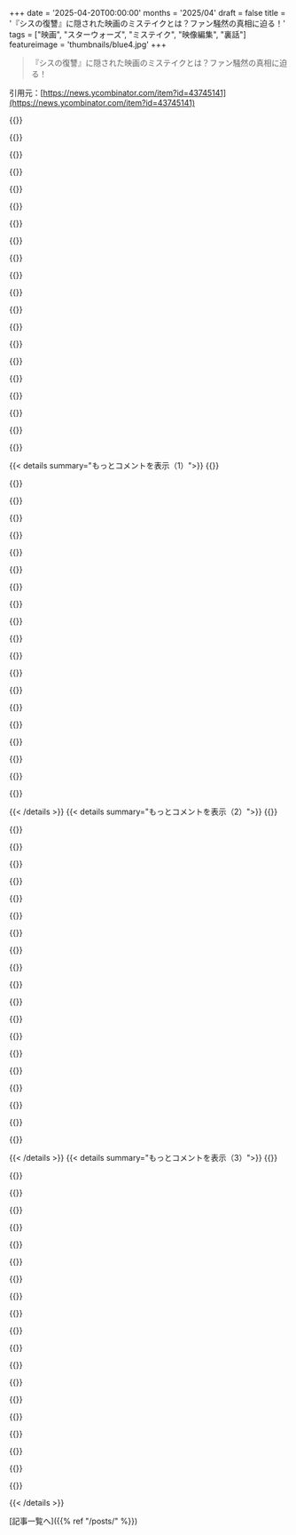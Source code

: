 +++
date = '2025-04-20T00:00:00'
months = '2025/04'
draft = false
title = '『シスの復讐』に隠された映画のミステイクとは？ファン騒然の真相に迫る！'
tags = ["映画", "スターウォーズ", "ミステイク", "映像編集", "裏話"]
featureimage = 'thumbnails/blue4.jpg'
+++

> 『シスの復讐』に隠された映画のミステイクとは？ファン騒然の真相に迫る！

引用元：[https://news.ycombinator.com/item?id=43745141](https://news.ycombinator.com/item?id=43745141)

{{<matomeQuote body="映画の間違いを修正するのはマジありえないよね。映画は映画としてそのまま残すべきじゃん？修正は歴史改ざんでしょ。過剰な修正は映画を悪くするって。役者の演技を別テイクに変えたり、音楽を変えたり、パペットをCGに変えるのと同じくらいヒドイと思う。<br>でも、それってマジで違うくない？ナンバープレートとか、映り込みとか、現代の腕時計を消すのは全然OKじゃん。<br>小説のスペルミスとか、楽譜の音の間違いを直すのと同じでしょ。監督もそんなの意図してないって。ただの間違いじゃん。<br>音楽変えたりCGに変えるのは反対だけどね。それはアートを変えることになるから。音楽が変われば感じ方も変わるし。CGキャラは別の人格を持ってるし。小説の言葉を現代風に変えるのもイヤでしょ？<br>区別するのは簡単だと思うよ。間違いは気づいたら直したはずじゃん？気づくと映画から意識が離れるし。技術とか資源とか意図的な選択の結果は、当時の映画製作の一部って感じがするよね。" userName="crazygringo" createdAt="2025-04-20T19:43:11" color="">}}

{{<matomeQuote body="＞映画の間違いを修正するのはマジありえないよね。<br>＞それってマジで違うくない？ナンバープレートとか、映り込みとか、現代の腕時計を消すのは全然OKじゃん。<br>修正の目的によるんじゃない？歴史を保存したいなら、間違いは直すべきじゃない。新しい観客が楽しめるようにしたいなら、直しても良いと思う。<br>昔、アマチュアの音楽グループのレコードをCDにしたことがあるんだけど、音質とかノイズは直したけど、演奏は直さなかったんだよね。<br>演奏の歴史は尊重して、録音技術の歴史は尊重しないって決めたんだ。" userName="noizejoy" createdAt="2025-04-20T22:28:18" color="#785bff">}}

{{<matomeQuote body="本の例えも使えるかも。スペルミスとか文法ミスとかは修正されるよね。本には版があって、出版ごとにバージョン番号が振られるじゃん？昔の版を探して比較することもできるし、図書館には古い版が置いてあることもあるよね。<br>出版業界は透明性があって、版とか刷りの情報がちゃんと書いてある。図書館のカタログにも載ってるし。<br>映画にはそういう情報がないよね。入れるべきだと思うけど。Lucasが”Special Editions”で試してたじゃん？あれは複数の版があるってことを明確にするためだったんだと思う。<br>デジタルメディアだと、版が保存されないのが問題になってるよね。Amazonのkindleで買った本が勝手にアップデートされて、表紙が変わったりするし。Amazonはどこまで情報を開示するべきか、とか、古い版をリクエストできるべきか、とか。<br>メディアを全部source controlで管理できたら良いのかも？" userName="WorldMaker" createdAt="2025-04-21T17:52:04" color="#ff5c5c">}}

{{<matomeQuote body="100年後には、ほとんどの人が映画なんて見なくなるんじゃない？昔のIPの価値はどんどん下がってるし。<br>映画はもっと手軽なエンタメに取って代わられてるよね。ゲームとかSNSとか。インフルエンサーの方がハリウッドスターより人気あるし。だって、色んな趣味に対応してるじゃん。今は配信も制作も簡単だから、ハリウッドスターなんていらないし。<br>映画はラジオみたいになるかもね。ラジオドラマみたいにはならないかもしれないけど、昔みたいに成長することはないと思う。<br>今、映画を修正したり見やすくしたりするのは、平均的な人が興味を持つ期間を延ばすためだけだよ。" userName="echelon" createdAt="2025-04-20T23:11:34" color="">}}

{{<matomeQuote body="＂100年後には、ほとんどの人が映画なんて見なくなるんじゃない？＂って意見にマジ反論。<br>白黒からカラーに変わった時とか、色々あったけど、過去のものが全部無くなったわけじゃないじゃん。<br>Harold Lloydの映画とか見たら、絶対ハラハラするって。<br>映画とかムービーとか色々言うけど、結局は物語でしょ。本とかpdfとかもそうじゃん。ラジオドラマだってあるし。カートゥーンもあるし。<br>運転中はラジオドラマが一番安全じゃん？注意が散漫になるけど、なんとかなるし。いつか自動運転になったらテレビ見れるけど、今は無理じゃん。<br>メディアやフォーマットは変わるけど、目的は同じだよ。物語を語ること。人間は物語を語るサルなんだから。" userName="gerdesj" createdAt="2025-04-21T00:20:01" color="#ff5733">}}

{{<matomeQuote body="古い作品に価値がないわけじゃなくて、価値がわからない人が多いんだよね。例えば、今の役者の演技と違うから、昔の映画を＂安っぽい＂とか＂演技が下手＂とか言う人がいるじゃん？1940年代の映画も楽しめないんだよ。Harold Lloydみたいなサイレント映画なんて論外。<br>80年代の映画も嫌いな20代もいるし。" userName="jhbadger" createdAt="2025-04-21T01:04:20" color="">}}

{{<matomeQuote body="おじさん扱いするつもりはないけど、今の20代にとって80年代の映画は、80年代の人にとっての40年代の映画と同じくらい昔なんだよ。80年代が今に近く感じる理由についての記事を読んだことがあるんだけど、年代的には同じくらい離れてるんだよね。" userName="dccoolgai" createdAt="2025-04-21T02:02:39" color="">}}

{{<matomeQuote body="＞80年代が今に近く感じる理由についての記事<br>その記事、まだありますか？私もそう感じてたので、すごく興味があります。" userName="steve1977" createdAt="2025-04-21T04:35:29" color="">}}

{{<matomeQuote body="質問した人じゃないけど、Mark Fisherの”What is Hauntology?”が面白いかも。現代の文化は新しいアイデアを生み出せないって話で、ポストモダンとか資本主義のせいで想像力が制限されてるから、別の政治とか価値観を想像できないんだって。過去の焼き直しが多いのはそのためだって。<br>冷戦が終わって、イデオロギー闘争がなくなったのも原因だと思う。西側は技術だけじゃなくて社会構造とか自由も革新してたじゃん？今は”歴史の終わり”みたいになってて、何を求めたら良いのかわからないんだよね。" userName="timlatim" createdAt="2025-04-21T09:57:48" color="#785bff">}}

{{<matomeQuote body="＞Harold Lloydの映画とか見たら、絶対ハラハラするって。<br>それはそうかもしれないけど、Harold Lloydを知ってる人がほとんどいなくなる日が来るかもしれないよ。今の人気の文化もそうなると思う。<br>1700年代の新聞記事を読んだことある？その時代の文化は人々と一緒に死んだんだ。私たちも同じだよ。<br>Mighty Morphin Power Rangersを知らない子供もいるだろうし、The Andy Griffith ShowとかLast Action Heroを見たことない人もいるだろうね。Fortniteの方が人気あるし。<br>私たちの世界は儚くて、私たちと一緒に死ぬんだ。今、楽しむべきだよ。物語を語るために。<br>未来の人にとっては、私たちの文化はつまらなくて、無関係で、価値がないものになるだろうね。" userName="echelon" createdAt="2025-04-21T01:16:44" color="">}}

{{<matomeQuote body="いやいや、過去は今も刺激と驚きと喜びを与えてくれるって。1700年代の新聞の話で思い出したんだけど、The Past Timesっていうポッドキャストでコメディアンがアメリカの歴史からランダムな新聞を読んでるんだ。これがめっちゃ面白いんだよね。O Brother, Where Art Thou？も大好きな映画。オデッセイを舞台を大恐慌時代にしたリメイクでしょ。あと、制作上のミスを編集で消すかどうかは、どっちでもいいかな。元々の間違いに気づかなかったし、修正されても気づかないと思うし。過去の見方や解釈は時代とともに変わるってのも同意。価値があるものも変わるしね。9割はクソだけど。過去への興味は現代風にリミックスされたり、語り直されたりする形で反映されてるよね。BeowulfとかChaucerを原文や現代語訳で読む人もいるし。Jane AustenとBridgerton両方楽しむ人もいるし。BeethovenとJon Batisteを聴く人もいる。まあ、全部が万人に合うわけじゃないけど、現代音楽、スポーツエンタメ、テレビ番組もそうじゃん。" userName="bradreaves2" createdAt="2025-04-21T03:18:21" color="#ff5c5c">}}

{{<matomeQuote body="Marcus Aureliusの瞑想録とかギリシャ悲劇も読んだし、カンフー映画とか日本映画も批評的に研究したことあるよ。Madame Bovaryを読んでる人もまだいるし。時は人を待たないけど、人は好奇心旺盛だから、過去の芸術に意味を見出そうとするんだよね。Last Action Heroも伝統的なアクション映画のパロディとして、これから何十年も観られると思うよ。時間が経つにつれて、普遍的なテーマ以外の感情的なフックは薄れていくと思う。俺の息子は“It’s a Wonderful Life”が親に与えた影響とか、“A Christmas Story”の繰り返し放送が兄弟の休日に与えた影響とか知らないだろうけど、俺たちにとって大切な物語や、ある時代を捉えた物語は生き残ると思う。" userName="Spooky23" createdAt="2025-04-21T03:55:54" color="">}}

{{<matomeQuote body="AIのことを考えると、それは違うと思うな。特定の映画を観なくても、AIはそれらを学習して、コンテキストとして使うだろうし。ANHとESBの間に設定された新しい映画を、若い頃の俳優のAIバージョンで作れるんだよ。映画はもっと面白くなるかもしれないし、新しいものは古いもののリミックスに過ぎないんだから（もっと早く、安く作れるようになるってこと）。" userName="seanmcdirmid" createdAt="2025-04-21T01:42:15" color="">}}

{{<matomeQuote body="＞映画はもっと面白くなるかも<br>そんなことしたらダメだって！<br>＞ANHとESBの間に設定された新しい映画を、若い頃の俳優のAIバージョンで作れるんだよ。<br>物語は語り尽くされてるんだから、偽物の俳優で同じことを繰り返すんじゃなくて、新しいものを生み出そうよ！" userName="floren" createdAt="2025-04-21T02:00:17" color="">}}

{{<matomeQuote body="ILMの人が言うのが面白いよね。Return of the JediにHayden Christensenを移植したのに。でも、今は「両方やればいいじゃん？」って思うな。視聴体験に選択肢を加えればいいんだよ。Black Mirrorでできるなら、「どのバージョンを見たい？」って聞けばいいじゃん。" userName="madrox" createdAt="2025-04-20T19:48:42" color="">}}

{{<matomeQuote body="＞ILMの人が言うのが面白いよね。Return of the JediにHayden Christensenを移植したのに。<br>多分、作者も反対なんだと思うよ。雇用主がやったからって、賛成してるわけじゃないでしょ。" userName="bigstrat2003" createdAt="2025-04-20T21:23:17" color="">}}

{{<matomeQuote body="Episode IVのCGIリメイク版を見たばかりだけど、Mos Eisleyの余計なエイリアンCGIはマジでひどい。Jabaのシーン以外は全部ダメ。あれは面白いから許せるけど。オリジナルのバージョンが見たかったな。" userName="simonh" createdAt="2025-04-20T22:00:12" color="#38d3d3">}}

{{<matomeQuote body="オリジナル版って簡単に見つかる？ Plexサーバーにコピーしたいんだけど、なかなか見つからなくて。どこで探せばいいか教えてほしい！" userName="Henchman21" createdAt="2025-04-20T22:41:07" color="">}}

{{<matomeQuote body="探してるのはこれだよ。<br>https://www.thestarwarstrilogy.com/project-4k77/<br>97%が1977年の35mm Technicolorのオリジナルプリントからスキャンされたものだよ。4Kでスキャン、クリーニング、レンダリングされてる。<br>オープニングシーンの比較はこちら。<br>https://www.youtube.com/watch?v=P1b47UP6ZGI" userName="Namahanna" createdAt="2025-04-20T22:51:49" color="#38d3d3">}}

{{<matomeQuote body="ファンの熱意にはいつも驚かされるわ。<br>＞フィルムを16bitカラーのDPXイメージファイルでプロがスキャンすると、1フレームあたり100MBになる。<br>＞各フィルムには175,000フレーム以上あるので、完全なスキャンには約21TBのストレージが必要になる。<br>＞バックアップコピーが必要な場合は42TB！<br>＞さらに、作業用に少なくとも21TBのスペースが必要になる。<br>＞ハードドライブだけで1本のフィルムあたり1000ドル以上かかる。" userName="matheusmoreira" createdAt="2025-04-21T01:02:29" color="#38d3d3">}}

{{< details summary="もっとコメントを表示（1）">}}
{{<matomeQuote body="『Alien』の修正後のカラーグレーディングの変更の方が、エフェクトのマイナーチェンジよりも気になるなぁ。「Goodfellas」の修正版も画質が悪くなってるし（最初のやつはBlu-rayで、2番目は”Blu-rayとストリーミング”だから、ストリーミングから持ってきてるから画質が悪いのかも）。" userName="alabastervlog" createdAt="2025-04-20T19:46:17" color="">}}

{{<matomeQuote body="あー、わかるわかる。カラーグレーディングを変えるのはマジでやめてほしいよね。音楽を変えるのと同じくらいヒドイ。4Kコンテンツのスクショを載せてるブログとかだと、HDRカラーのデコードが下手なメディアプレイヤー使ってたりするからね。HDRがダメだと緑っぽくなりがち。VLCが一番ヒドイ。でも、今回は違う気がするな。カラーが酷い再リリースって結構あるんだよね。" userName="crazygringo" createdAt="2025-04-20T19:51:58" color="#45d325">}}

{{<matomeQuote body="＞VLCが一番ヒドイ<br>マジか。じゃあ、何がオススメ？この辺のこと全然わかんないんだよね。" userName="devilbunny" createdAt="2025-04-20T23:24:35" color="">}}

{{<matomeQuote body="古い映画のミスとか制限って、ある意味価値があると思うんだよね。もっと詳しく説明できる人がたくさんいると思うけど。アナログホラーが流行ってて、VHSとかCRTテレビで古いホラー映画をわざと観る人がいるらしい。最新のテレビとか4Kだと、当時の技術の限界を考慮して作られた映画の雰囲気が損なわれるんだって。Wes Andersonも、『Fantastic Mr Fox』で、ストップモーションアニメのKing Kongの毛並みが変わるのを見て影響を受けたって言ってたよ。" userName="Ghos3t" createdAt="2025-04-20T20:11:49" color="#ff5733">}}

{{<matomeQuote body="昔のゲームが今のハードだと違って見えるのと同じだよね。今の画面だとドット絵がキレイな正方形に見えるけど、CRTだと”ドット絵”って感じじゃなくて、低画質の画面に描かれた高画質の絵みたいに見えるんだよね。CRTの表現のおかげで、ソフトに入ってる情報以上のディテールが表現されてたんだよね。" userName="mort96" createdAt="2025-04-20T20:19:47" color="#785bff">}}

{{<matomeQuote body="Sonicの滝の虹色のエフェクトはCRTの特性じゃなくて、Megadriveのコンポジットエンコーダーのせいだよ。RGBケーブルとか32X経由のコンポジット接続なら、もっとキレイになる。誰かがsubredditで分析してたよ：https://www.reddit.com/r/Fuckingwaterfall/" userName="pezezin" createdAt="2025-04-21T04:57:39" color="#45d325">}}

{{<matomeQuote body="＞小説のスペルミスを直すようなもの。<br>昔からあったことだと知ってビックリした。<br>https://en.wikipedia.org/wiki/Wicked_Bible" userName="thih9" createdAt="2025-04-20T19:55:48" color="">}}

{{<matomeQuote body="スペルミスがあると、物語に集中できなくなっちゃうんだよね。前に読んだ本は、1ページに平均2個もスペルミスがあってさ。ストーリーとか文章は良かったんだけど、まるでキレイな田舎道をドライブしてて、100メートルごとに穴に落ちるような感じだった。結局、読むのやめちゃった。" userName="WalterBright" createdAt="2025-04-20T20:03:59" color="#ff33a1">}}

{{<matomeQuote body="スペルミスって、作者じゃなくて植字工とか出版社のせいってこともあるんだよね。『Lord of the Rings』の序文で、Tolkienが、植字工に本を正しくタイプさせるのにどれだけ修正が必要だったか愚痴ってたよ。特に、彼が作った言葉とか新しいルール（elves vs. elfsとか）。" userName="mitthrowaway2" createdAt="2025-04-20T20:50:10" color="#ff5733">}}

{{<matomeQuote body="それって簡単じゃないと思うんだよねー。George LucasとJames Cameronは、もし技術とか予算があったらこうやって公開したかったって言ってるらしいし。<br>個人的には、オリジナルのStar Warsトリロジーの方が好き。最初に見たのがオリジナルだからそう思うのかも。逆の順番で見てたら、同じように感じたかな？わかんないや。<br>何でもそうだけど、ハッキリとした線引きはないよね。例えば、The Odysseyの翻訳は常に語彙が変わってるし。最近では、Roald Dahlの小説が現代の感覚に合うように変更されてるし。<br>俺としては、クリエイターが自分の作品を好きにできるようにするのがいいと思うけど、全てのバージョンを公開して欲しいな。Steven SpielbergはETで銃を全部トランシーバーにデジタルで置き換えた時にそうしてたじゃん。" userName="GMoromisato" createdAt="2025-04-21T03:11:39" color="">}}

{{<matomeQuote body="＞それって簡単じゃないと思うんだよねー。George LucasとJames Cameronは、もし技術とか予算があったらこうやって公開したかったって言ってるらしいし。<br>Cameronの映画はよくわかんないけど（オリジナルと変更されてないのを見た覚えがない）、Star Warsに関しては、制約があったからこそ良い映画になったんだと思う。確かに粗い部分もあるけど、追加されたものはむしろマイナスになってる。<br>もしかしたらLucasのビジョンとは違うかもしれないけど、俺たちはありのままのStar Warsが好きだったんだよ。ROTJを見ると、すでに技術に気を取られてグリーンスクリーンばかりになってる部分があるじゃん。プレクエル・トリロジーはグリーンスクリーンだらけで、不自然に感じる。キャラクターが環境と全くインタラクトしてないんだよね。砂漠でも暑そうじゃないし、溶岩地帯でライトセーバーで戦ってても寒くないし、濡れてもないし。ROTJのバイクのシーンはほとんど蛇足だけど、環境とのインタラクションはあるよね。" userName="toast0" createdAt="2025-04-21T06:05:48" color="#ff33a1">}}

{{<matomeQuote body="なんでRocky & Bullwinkleの音楽がDVDで変わっちゃったんだよー？マジでヒドい。VHSのR&Bはオリジナルの音楽なのに。" userName="WalterBright" createdAt="2025-04-20T20:01:30" color="">}}

{{<matomeQuote body="ライセンス持ってなかったから、VHSのリリースで訴えられたんだって。<br>https://old．reddit．com/r/FrostbiteFalls/comments/1flr8ue/fra…" userName="shmeeed" createdAt="2025-04-20T20:12:11" color="">}}

{{<matomeQuote body="ありがとう！やっと理由がわかった！<br>責任者に向かって言いたい。<br>お前らマニアックども！ぶっ壊しやがって！ああ、くそったれ！皆地獄に落ちろ！" userName="WalterBright" createdAt="2025-04-20T20:29:03" color="">}}

{{<matomeQuote body="映画とかテレビのサウンドトラックが変わるのって、だいたい権利の問題だよね。" userName="anjel" createdAt="2025-04-20T21:03:22" color="">}}

{{<matomeQuote body="映画とかテレビの趣味が広いと、いつか海賊版（とかファン編集版）に頼らないと“ホンモノ”を手に入れられなくなるんだよね。他の方法じゃ無理。" userName="alabastervlog" createdAt="2025-04-20T20:18:18" color="">}}

{{<matomeQuote body="オリジナルの音楽のライセンスが切れちゃったからだよ。最近のメディアでも同じことが起きてるじゃん。例えば、ScrubsのDVDは、番組全体の多くの曲が差し替えられてた。" userName="Onawa" createdAt="2025-04-20T20:05:46" color="">}}

{{<matomeQuote body="絶対コメントで議論になると思ったわ。<br>個人的には、この意見には全面的に反対。つまり、“修復”には程度があって、間違いを直すのと音楽を変えるのは違うってことには同意する。<br>でも、音楽を変えたり、人形をCGに置き換えることにも全然同情しないんだよね。昔の方が好きかもしれないけど、別にどうでもいい。映画を作ったのは俺じゃないし。今回のリリース用にこのカットを作った人たちが作ったんだから。その人たちが、俺が“オリジナル”だと思ってるカットを作った監督やプロデューサーと同じかどうかは知らないけど。それが彼らのビジョンなんだよ。<br>映画全体を作ったのが監督じゃないってことに驚く人もいるかもしれないけど、映画好きならみんな知ってることじゃん。<br>ただ、今の政治的なアジェンダを反映した変更（例えば、テレビでのおっぱいのタブーとか、今の時代に“ポリコレ”的にアウトな発言をカットするとか）にはちょっと反対かな。でも、別に“権利がない”から反対してるわけじゃなくて、ただただバカらしくてイライラするから。映画が悪くなるとか、大きく変わるとかじゃないんだけど（気づかないこともあるし）、オリジナルをリマスターするのとは違って、“良く”しようとしてるんじゃなくて、昨日までOKだったものを今日出すのが怖いからやってるだけなんだよね。<br>映画のバージョンをもっとハッキリと区別して欲しいな。俺は映画マニアじゃないけど、ナンバープレートが落ちるのが見たい人もいるわけじゃん。そういう人たちが好きなバージョンを簡単に参照できるようにして欲しい。いつもそうしてるけど、ナンバープレートが落ちることを具体的に言及する必要がある時だけそうしてる。普段は、違う国で違うメディアでリリースされた10個のエディットが全部同じ映画だと思ってるじゃん（ほとんどの場合そうじゃないのに）。本のバージョンやISBNがあるように、映画にも標準化して欲しい。" userName="krick" createdAt="2025-04-20T21:25:29" color="#ff5733">}}

{{<matomeQuote body="＞小説のスペルミスを直したり、楽譜の間違ったコードを直すのと同じ。<br>アナロジーが自己チェックにパスしてないよー。規模が全然違うじゃん。<br>スペルミスはせいぜい歴史に一つの別のスペルを作るくらい。でも、間違ったコードは、間違ったコードへの言及やバリエーションを含む楽曲全体を生み出すんだよ。例えば、RachmaninoffのChopinの主題による変奏曲のC majorコードを“修正”する方法はないじゃん。Chopinの前奏曲の正しいコード（C minor）を反映するようにRachmaninoffの楽曲のすべてのバリエーションを変更するの？<br>ジャズではもっと複雑になる。コードの置き換えは当然のことだし、オリジナルのコードよりも優先されることすらある。Charlie Parkerの熱狂的なファンは、彼が酔っ払って録音したものが大好きだし、Parkerが誰にも聞かせたくなかったものなのに、何度も再生して話してる。<br>つまり、a）定着した間違ったコードを修正するのは簡単なことじゃない、b）アーティストの意図が常に一番重要だと思い込むのは間違ってるってこと。" userName="jancsika" createdAt="2025-04-20T20:30:40" color="#ff33a1">}}

{{<matomeQuote body="ほとんどの人が知ってる話だと思うけど、『Twin Peaks』のパイロット版で、セットの人の鏡像がカメラに映っちゃったんだよね。でもDavid Lynchは編集せずに、その人を番組に出演させたんだって。映画も修正されることあるし、商業的な側面もあるから、そんなに目くじら立てなくても良くない？監督とか俳優が気にしないならさ。小説だって修正されるし、版画だって違うエディションがあるじゃん。昔の版木だって、後から違う人が刷り直したりするけど、作品として認められてるし。" userName="dfxm12" createdAt="2025-04-21T00:54:31" color="">}}


{{< /details >}}
{{< details summary="もっとコメントを表示（2）">}}
{{<matomeQuote body="＞David Lynchが彼に役を与えた<br>ただの役じゃないんだよ。シリーズのキーとなる役、プロット全体を動かす邪悪な霊になったんだぜ。間違いをキーキャラクターの最初の不吉な登場に変えるなんて、天才的であり狂気的でもあるよね。高価な作品のキーキャラクターを、演技経験がほとんどないランダムなセット担当に任せるなんてさ。David Lynchって感じ。" userName="toyg" createdAt="2025-04-21T07:46:37" color="#785bff">}}

{{<matomeQuote body="大ヒットシリーズのキーロールに、セットの Carpenter を雇うよりマシじゃない？<br>https://en.wikipedia.org/wiki/Harrison_Ford<br>ハリウッドなんて、ウェイターも駐車係も役者志望だらけだよ。" userName="defrost" createdAt="2025-04-21T07:56:35" color="">}}

{{<matomeQuote body="知らなかった。詳しい情報はこちら：<br>＞最後のシーンで、Sarah Palmer が動揺するビジョンを見る場面で、彼女の後ろの鏡にセットデコレーターの Frank Silva の姿が一瞬映るんだ。これに気づいた Lynch は大喜びして「PERFECT！」と叫んだんだって。こうして Frank Silva は Killer BOB の役を演じることになったんだね。<br>https://twinpeaks.fandom.com/wiki/Pilot" userName="thebruce87m" createdAt="2025-04-21T18:22:38" color="#ff5c5c">}}

{{<matomeQuote body="記録された芸術作品の間違いには、ファンとして見るときとクリエイターとして見るときで、すごく面白い二面性があるよね。音楽ファンとしては、すごいアルバムのちょっとしたミスが大好き。人間味があって、人が作ったって感じがして、良いところがより良く感じられるんだ。でもアーティストとしては、自分の作品の間違いが大嫌い。誰も気づかないような細かいことも直すのにめっちゃ時間かける。でも自分の作品だと違うんだよね。映画監督も同じだと思うから、後から修正したくなる気持ちはわかる。" userName="sickcodebruh" createdAt="2025-04-20T20:41:38" color="#ff33a1">}}

{{<matomeQuote body="＞音楽ファンとして、僕は素晴らしいアルバムのちょっとした間違いが大好きです。<br>わかる！Genesisのファンとしては、Supper's readyのリマスター版が最悪だった。最後のベースパートに「間違い」があるんだよね。22:46くらいで、フェードアウトするところで間違ったベース音を弾いてるんだ。いつもそこが好きだったのに、リマスター版では修正されててガッカリ。もうリマスター版は聴かないな。" userName="djaychela" createdAt="2025-04-21T06:57:30" color="">}}

{{<matomeQuote body="編集ミスの方が嫌だな。『The Aviator』には結構あるんだよね。カットAでは2人のキャラが並んで歩きながら話してて、カットBでは立ち止まって向き合って話してて、カットCではまた歩きながら話してるんだけど、カットAとCは繋がってて、カットBが挟まってるのがわかるんだ。<br>https://files.catbox.moe/dljiiw.mp4<br>他にも色々あるよ。アカデミー賞の編集賞取ったのにね。" userName="haunter" createdAt="2025-04-20T20:16:42" color="">}}

{{<matomeQuote body="編集スキルについてだけど、物理的なマッチングとか継続性って、実は一番重要じゃないって知ってた？<br>https://www.studiobinder.com/blog/walter-murch-rule-of-six/<br>誰でも矛盾なくシーンを編集できるけど、編集の技術は感情的なインパクトを最大化することから生まれるんだ。だから、編集者がマッチングよりも感情を優先するのは、ミスじゃなくて意図的なんだよ。" userName="crazygringo" createdAt="2025-04-20T21:21:35" color="#785bff">}}

{{<matomeQuote body="マルチカメラで会話を撮影してるときに、AからBにカットが変わった瞬間に、誰かの手とか頭の位置がちょっと（あるいはかなり！）違う場所にテレポートしてるのを見つけると、すごく敏感になっちゃうんだよね。Jacksonの『LOTR』トリロジーは、キーライトが目に反射してるのが多すぎて、ほとんど台無し。俳優の目に映る光で、照明の配置図が書けるくらい。他の映画でも見るけど、あれはマジでひどい。" userName="alabastervlog" createdAt="2025-04-20T20:32:44" color="">}}

{{<matomeQuote body="完璧なんてありえないって。役者のNo.1の仕事は、感情的に信じられる、力強い演技をすること。細かいところなんて毎回違うし、動きだってその瞬間のリアルを反映して変わるもん。むしろ、編集者は感情のバリエーションが欲しいんだって。立ち位置とかは決まってるけど、手とかタバコとかは限界があるし、気にしすぎるとキリがないよ。役者も監督も編集者も、もっと大事なことあるし。" userName="crazygringo" createdAt="2025-04-20T23:28:18" color="#38d3d3">}}

{{<matomeQuote body="Schoonmaker/Scorseseの映画は、好きなテイクを優先するから、コンテニュイティエラーが多いんだって。編集は単なる繋ぎ合わせじゃないし。でも、Best Editing賞はたまにランダムに選ばれてる気がする。" userName="UncleMeat" createdAt="2025-04-22T11:38:30" color="">}}

{{<matomeQuote body="最初に見つけた時はマジでびっくりしたけど、今はもうしょっちゅう見つけちゃう。役者の位置がショットごとに変わってて、邪魔になる時もある。" userName="rurp" createdAt="2025-04-21T05:27:42" color="">}}

{{<matomeQuote body="Thelma Schoonmakerは、シームレスな編集よりもインパクトを重視することで有名だよ。好き嫌いはあるだろうけど、あれは意図的な選択なんだ。“編集ミス”なんかじゃない。Raging BullでもThe Departedでもオスカー獲ってるし。" userName="bazoom42" createdAt="2025-04-21T09:25:44" color="#38d3d3">}}

{{<matomeQuote body="ライブスポーツ見てると、カメラアングルが切り替わる時にズレてて超気になるんだよね。なんでかわかんないけど、めちゃくちゃ気になる。" userName="Cruncharoo" createdAt="2025-04-20T21:05:22" color="">}}

{{<matomeQuote body="映画見てて自分で気づいたのは、Gladiator(2000)の戦車をひっくり返す圧縮空気タンクだけだな。<br>Raiders of the Lost Arkのトラックがひっくり返る原因のポールは教えてもらったんだけど、もう見ないようにできない。<br>—2001 A Space Odysseyを楽しむ人への警告—<br>子供の頃から2001は何度も見てるんだけど、無重力ショットで役者が自分の体重を支えてることに気づいたんだよね。特にペンのシーン。あと、食事のシーンで、CAが運んできたトレーをクルーが反射的に支えたり。最後の方でFloydがトイレで説明書読んでるのも変だし。もう全部気になっちゃって、スペクタクルを楽しめない。でも、それもまた芸術的だって思えるから、まあいっか。" userName="_wire_" createdAt="2025-04-20T19:28:32" color="#38d3d3">}}

{{<matomeQuote body="＞Later in the same sequence、 food trays are brought to the bridge after the long scenes of a flight attendant、 who picks up trays as they slide downs from a dispenser、 and as she hands the trays to the crew、 one of them instinctively puts his hand out under the tray to helpfully catch its weight。”これって本当に間違いなの？反射的な動きだから、無重力でもありえるんじゃない？" userName="JadeNB" createdAt="2025-04-20T20:23:59" color="">}}

{{<matomeQuote body="私も2001は何回も見てるけど、そんなの全然気づかなかった！あと、チューブから吸う食べ物が容器に戻っていくのもそうだよね。当時は無重力の経験がほとんどなかったし、Kubrickもクルーもゼロだったはず。それでもすごい。" userName="WalterBright" createdAt="2025-04-20T20:13:07" color="">}}

{{<matomeQuote body="あー、それも思った！パッケージが食品を保持するように設計されてると信じたいけど、そうじゃないよね。ストローもむき出しだし？当時はああいう素材とかデザインのものがなくて、デザインに気を取られて実用的なことまで考えられなかった。ビデオ電話の5ドルの料金もバカみたいだけど、当時は10セントだったし。娘との電話でタッチトーンのキーパッドがあるのもおかしい。当時はまだ珍しかったし。70年代のLED計算機の赤色もすごい印象的だった。当時の技術デザインは不格好でダサかったし、車内も変な匂いがしてプラスチックがすぐ壊れた。60年代のテレビのリモコンはチャンネルを変えるボタンしかなくて、モーターでチャンネルを回してた。ケーブルテレビが来て、リモコン機能が追加された時は嬉しかった。1981年にはMTVがステレオで聞けたし。2001のデザインは当時としては画期的だったし、Star Warsが来た時もそうだった。" userName="_wire_" createdAt="2025-04-21T06:18:50" color="#38d3d3">}}

{{<matomeQuote body="昔のTVリモコンには音叉がついてて、ボタン押すと音が出てTVが反応したんだって！マジか！<br>機械のサウンドフィードバックは今でも最先端だよね。最後のホテルの部屋、めっちゃ好き。床からライトアップされてるから不気味なんだと気づいた。ホテル経営したら絶対ああいう部屋作る！" userName="WalterBright" createdAt="2025-04-21T06:46:02" color="#38d3d3">}}

{{<matomeQuote body="オリジナルの実写映像見ると、役者さんたちって大変だったんだなって思う。周りはグリーンスクリーンとスタントリガーだけ。セリフは微妙だし、アクションシーンでは操り人形みたいだし。毎週撮影だもんね。<br>Lucasはデジタルを推したけど、ILMのHarry Potterの方が、物理的なセットとか特殊効果を重視したから、今見ても全然古くない。役者さんがちゃんと世界の中にいる感じがする。" userName="pavlov" createdAt="2025-04-20T23:21:06" color="#ff5733">}}

{{<matomeQuote body="ぱっと思いつくのは、Harry Potterのデジタルエフェクトの中には時代遅れで、もっと実用的でより良いものにできたはずのものがいっぱいあるって思ったけど、調べてみたら、今だったら100％CGIになるものがマジでたくさんあったわ。でも、house elvesとかcentaursとかdementorsはもっと実用的でもっと良かったんじゃないかな？わかんないけど。<br>ほとんどのHagridの全身ショットはロボット顔バージョンだったし。" userName="93po" createdAt="2025-04-21T18:05:02" color="">}}


{{< /details >}}
{{< details summary="もっとコメントを表示（3）">}}
{{<matomeQuote body="記事の作者に同意だわ。映画のミスを“過剰に”修正するのは違うと思う。オリジナルの映画が簡単に見れるならまだしも、修正版しか残ってないことが多いし。<br>特にStar Warsは、Lucasのいじりすぎで、効果が薄れるどころか悪くなってる。<br>私はオリジナルの映画をそのまま見るのが好きなんだよね。修正に納得できないことも多いし。カットされたシーンを復活させたり、色の修正が気に入らなかったり（Blade Runnerの“緑がかった色”はオリジナルの青みがかった色より劣る）とか。" userName="the_af" createdAt="2025-04-20T18:45:12" color="#ff5c5c">}}

{{<matomeQuote body="100%同意。ミスを直したり、色を変えたりするのもそうだけど、DNRとかでフィルムの質感を消して“現代風”にするのも嫌。Cameronの最近の4kリマスターは全部それ。<br>" userName="pnw" createdAt="2025-04-20T18:49:38" color="#ff5733">}}

{{<matomeQuote body="わかるわー。“古い映画は嫌い”とか“古く見えるから見たくない”って言う人が多いけど、フィルムで撮ったってことに気づいてないんだよね。<br>最近は良い映画が少ないし、マジで困る。“古い映画は嫌”って態度。<br>Sum of All Fearsを見てたら、パートナーが同じこと言ってた。でもタキシード姿の人たちが出てきたら、態度が変わって見始めた。タキシードは映画の魔法だね。" userName="hammock" createdAt="2025-04-20T19:20:19" color="#ff5733">}}

{{<matomeQuote body="育った環境で好みって変わるよね。私にとって昔のフィルムで撮った映画は“高品質”、デジタル編集された映画は“安っぽい”って感じがする。グリーンスクリーンでロケ地を節約してるみたいな。" userName="jimbokun" createdAt="2025-04-20T19:59:03" color="">}}

{{<matomeQuote body="映画製作をちょっとでも勉強すると、古い映画にもっと興味を持つようになると思う。<br>実際に物を用意して、光を当ててフィルムに写すって、すごいことじゃん？本物の風景に役者やスタッフが行って、馬が列車から飛び降りたり、2000人のエキストラを集めたり。セットだって作らないといけないし。ちょっと微妙でも、面白いし職人技がすごい。<br>環境光で撮影したり、他のライトを調整したり。制約がある方が、最終的な作品が良くなることもある。<br>今は“なんで本物の街で撮らないんだよ”って感じ。ロケ地は背景を合成するためだけ。役者の光と背景の光が違うとかありえない。つまんない。" userName="alabastervlog" createdAt="2025-04-20T20:08:14" color="#ff5c5c">}}

{{<matomeQuote body="自宅のオフィス/Zoomの背景のライティングを勉強して、映画の照明デザインにめっちゃ注目するようになった。" userName="hammock" createdAt="2025-04-20T23:18:42" color="">}}

{{<matomeQuote body="ほんとそれ。最近のスーパーヒーロー映画は全部デジタル/グリーンスクリーンで嫌い。演技とかストーリーが良くても、見る気になれない。" userName="hammock" createdAt="2025-04-20T23:17:04" color="#ff5c5c">}}

{{<matomeQuote body="マジありえない。Alien/Aliensの鑑賞会のために動画探してたら、4kリマスター版がマジ酷くて、古いHD Bluray版のAliensを探す羽目になったわー（子供たち、どっちも見たことなかったんだよね）。Alienの4kは最高だったのに。" userName="neckro23" createdAt="2025-04-20T19:29:00" color="">}}

{{<matomeQuote body="こういうことがあるから、アーカイブってマジ大事だよね。じゃないと、オリジナルの映画がなくなっちゃうかもじゃん！" userName="phreack" createdAt="2025-04-20T19:09:30" color="#45d325">}}

{{<matomeQuote body="それって、スターリンがソ連の写真から気に入らない人物を消すのと同じじゃん。芸術版の。" userName="jimbokun" createdAt="2025-04-20T19:54:16" color="">}}

{{<matomeQuote body="スターバックスのカップがGame Of Thronesの最終シーズンに置かれたままになってたってのも有名な例だよね。→https://i.imgur.com/5tlRhti.png<br>最終シーズンの評価が元々低かったから、余計にクオリティの低下の象徴みたいになっちゃって。後のリリースでは消されたらしいけど。Family Guyでもネタにされてたし。→https://www.youtube.com/watch?v=VGIpZk4SKTI" userName="Pikamander2" createdAt="2025-04-21T09:34:52" color="#785bff">}}

{{<matomeQuote body="Episode IIIのムスタファーでの戦いのグリーンスクリーンの映像を見ると、あれが実際のライティングだったとしたら、映画全体が偽物っぽく見えるのも当然だよね。" userName="codeflo" createdAt="2025-04-20T20:45:10" color="#ff33a1">}}

{{<matomeQuote body="今はライティングも含めて、制作プロセスが当時よりずっと改善されてると信じたいな。ほとんどがポストプロダクションでやってるんだろうけど。The Mandalorianのメイキングは面白いよね。リアルタイムでレンダリングされたスクリーンをセットとして使うことで、ポストプロダクションをあまりしなくても、役者に正しい環境光を当てられるんだから。" userName="Cthulhu_" createdAt="2025-04-20T21:37:30" color="#ff5c5c">}}

{{<matomeQuote body="The Volumeはマジでクールだよね。見落とされがちだけど、Oblivionもそうだよね（プロットはイマイチだけど）。スカイタワーのセットは、270度のフロントプロジェクションを使って空を表現してるんだって。光学効果を全部再現して、ガラスとか他の遮蔽物からの光の反射を気にしなくていいのは、かなり楽だったと思うよ。<br>→https://www.fdtimes.com/2013/03/29/claudio-miranda-asc-on-ob...<br>First Manのモーションシミュレーター/プロジェクターのセットアップも良い例だよね。コックピットとか着陸シーンがマジリアルに見えるもん。VFX賞も取ってたし。<br>→https://youtu.be/sw57ORTgGG4?si=NjRNt551HJhL_l9k&t=193 (3:13あたりから)<br>→https://www.youtube.com/watch?v=UChwuyWVzsI" userName="joshvm" createdAt="2025-04-20T21:56:23" color="#45d325">}}

{{<matomeQuote body="LEDウォールを使うと、シーンが固定されちゃうってデメリットがあるんだよね。グリーンスクリーンよりは一般的に良く見えるけど、後から変更できないから。" userName="DidYaWipe" createdAt="2025-04-21T03:47:58" color="#ff33a1">}}

{{<matomeQuote body="Episode IIの頃には、ルーカスはほとんど全部グリーンスクリーンで作ることに決めてたんだよね。役者が座る椅子とかベンチすら作ってなかったし。ただの緑の箱だったりすることも多かったし。<br>当時の基準からしても酷い出来だったし、今となってはもっと酷いよね。<br>Clone WarsのCGアニメのファン編集版を見たんだけど、最後のほうで、そのショーの最後のアークと短い2Dアニメと実写（ほとんどCGだけど）のRevenge of the Sithを時系列順に並べてたんだよね（同時進行のアクションシーンとかも入れて）。<br>マジで変だったのは、CGアニメの方が実写よりもずっと良く見えたこと。<br>脚本もセリフもセットもアクションも編集も全部実写の方が酷くて、文字通りのカートゥーンよりも偽物っぽく見えたんだよね。" userName="alabastervlog" createdAt="2025-04-20T22:16:01" color="#ff5c5c">}}

{{<matomeQuote body="あえて反対することで同意してみる。<br>Ep I、II、IIIは色々な意味で酷いから、最終的には一番良いエイジングをするかもね。最初の三部作の世界観からの逸脱から、馬鹿げたキャラクターや状況、激しく変化する制作価値、プロットの完全な意味不明さまで、真剣に受け止めることが不可能だもん。<br>愛されたフランチャイズのオリジナルクリエイターによる扱いの悪さ…マジ特別だよね。<br>評価されるにはもう少し時間が必要で、本質は完全に見過ごされて誤解されていたと思われるようになると思うよ。<br>もしくは、完全に無意味なくだらないものだよね。<br>クールなのは、どんなに悪くても全てがコード化されて歴史に隔離されていること。未来の歴史は不条理で悲惨なものになるだろうね。すべてが思い出せるけど、レビューする作業が価値を圧倒してしまう。思い出すという行為が究極の冒険になるだろうね。" userName="_wire_" createdAt="2025-04-21T07:14:25" color="#38d3d3">}}

{{<matomeQuote body="Ep I/II/IIIを見て育った子に感想を聞くのってマジ面白いよね。LucasはStar Warsはずっと子供向けだって言ってたし。（EwokとかStar ToursとかPrequelsとか色々批判されてたけど）「12歳の子が楽しめるか？」がGeorge Lucasの最重要基準だったんだって。<br>Ep I/II/III以降に会った12歳はみんな楽しんでたよ。<br>Ep VII/VIII/IXも同じだと思う。12歳はアラを探さず、楽しんでる。<br>それに、Prequelsは当時より評価されてる気がする。Ep IIIの20周年記念動画とか見るとわかる。" userName="WorldMaker" createdAt="2025-04-21T18:02:11" color="#ff5733">}}

{{<matomeQuote body="originalsとの比較も世代の話もしてないよ。ノスタルジーの逆で、子供の目で初めて見る時のnoveltyが重要だって言いたいの。あれは奇抜で不思議なカートゥーンなんだ。<br>議員の討論も子供の殺人未遂もほとんどオフスクリーンで、muppetsとかdroidsとかlightsaber duelsに焦点が当たってる。（おもちゃとかアクションフィギュアとか。）Ep. IとIIはPG、IIIはPG-13。Star Warsは最初からfamily friendlyなんだよ。だから子供に人気だし、Disneyも大金払ったんだし。Disney+ブランドと密接なのもそのため。kid-friendly映画ってのが気に入らないの？" userName="WorldMaker" createdAt="2025-04-22T13:03:46" color="">}}

{{<matomeQuote body="＞映画の間違いを修正するのは良くないよ。<br>＞restorationならね。remasterなら良いけど。<br>＞Cameronが監修したAliensのUHD 4kみたいに、クリエイターが監修してるなら公式ってことでしょ。Aliensのフィルムグレインが消えたのを残念がる人もいるけど、Cameronはフィルムグレインが嫌だったって言ってるし。<br>＞監督のビジョンはフィルムグレインじゃなかったんだから、4k UHDを正史として受け入れるべき。<br>この議論はノスタルジーに染まってる。vinyl vs. digitalみたいなもんよ。" userName="Trixter" createdAt="2025-04-21T15:20:58" color="">}}


{{< /details >}}


[記事一覧へ]({{% ref "/posts/" %}})
